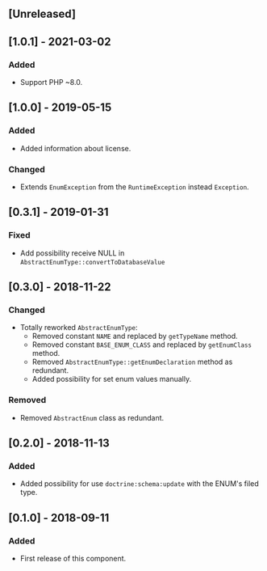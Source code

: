 ## [Unreleased]

## [1.0.1] - 2021-03-02
### Added
- Support PHP ~8.0.

## [1.0.0] - 2019-05-15
### Added
- Added information about license.
### Changed
- Extends `EnumException` from the `RuntimeException` instead `Exception`.

## [0.3.1] - 2019-01-31
### Fixed
- Add possibility receive NULL in `AbstractEnumType::convertToDatabaseValue`

## [0.3.0] - 2018-11-22
### Changed
- Totally reworked `AbstractEnumType`:
  - Removed constant `NAME` and replaced by `getTypeName` method.
  - Removed constant `BASE_ENUM_CLASS` and replaced by `getEnumClass` method.
  - Removed `AbstractEnumType::getEnumDeclaration` method as redundant.
  - Added possibility for set enum values manually.
### Removed
- Removed `AbstractEnum` class as redundant.

## [0.2.0] - 2018-11-13
### Added
- Added possibility for use `doctrine:schema:update` with the ENUM's filed type.

## [0.1.0] - 2018-09-11
### Added
- First release of this component.
